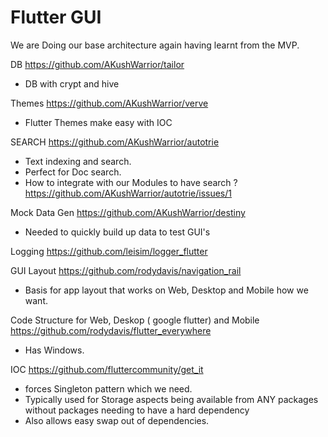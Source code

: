 # Flutter GUI

We are Doing our base architecture again having learnt from the MVP.


DB
https://github.com/AKushWarrior/tailor
- DB with crypt and hive

Themes
https://github.com/AKushWarrior/verve
- Flutter Themes make easy with IOC

SEARCH
https://github.com/AKushWarrior/autotrie
- Text indexing and search. 
- Perfect for Doc search.
- How to integrate with our Modules to have search ? https://github.com/AKushWarrior/autotrie/issues/1

Mock Data Gen
https://github.com/AKushWarrior/destiny
- Needed to quickly build up data to test GUI's

Logging
https://github.com/leisim/logger_flutter

GUI Layout
https://github.com/rodydavis/navigation_rail
- Basis for app layout that works on Web, Desktop and Mobile how we want.

Code Structure for Web, Deskop ( google flutter) and Mobile
https://github.com/rodydavis/flutter_everywhere
- Has Windows.

IOC
https://github.com/fluttercommunity/get_it
- forces Singleton pattern which we need.
- Typically used for Storage aspects being available from ANY packages without packages needing to have a hard dependency
- Also allows easy swap out of dependencies.